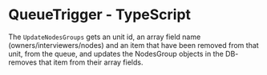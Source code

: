 # QueueTrigger - TypeScript

The `UpdateNodesGroups` gets an unit id, an array field name (owners/interviewers/nodes) and an item that have been removed from that unit, from the queue, and updates the NodesGroup objects in the DB- removes that item from their array fields.